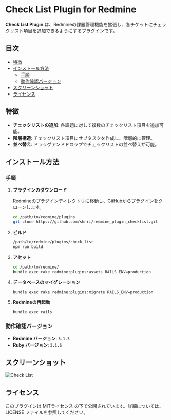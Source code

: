 # Check List Plugin for Redmine

**Check List Plugin** は、Redmineの課題管理機能を拡張し、各チケットにチェックリスト項目を追加できるようにするプラグインです。

## 目次

- [特徴](#特徴)
- [インストール方法](#インストール方法)
  - [手順](#手順)
  - [動作確認バージョン](#動作確認バージョン)
- [スクリーンショット](#スクリーンショット)
- [ライセンス](#ライセンス)

## 特徴

- **チェックリストの追加**: 各課題に対して複数のチェックリスト項目を追加可能。
- **階層構造**: チェックリスト項目にサブタスクを作成し、階層的に管理。
- **並べ替え**: ドラッグアンドドロップでチェックリストの並べ替えが可能。

## インストール方法

### 手順

1. **プラグインのダウンロード**

   Redmineのプラグインディレクトリに移動し、GitHubからプラグインをクローンします。
   ```bash
   cd /path/to/redmine/plugins
   git clone https://github.com/shnri/redmine_plugin_checklist.git

2. **ビルド**
   ```bash
   /path/to/redmine/plugins/check_list
   npm run build

3. **アセット**
   ```bash
   cd /path/to/redmine/
   bundle exec rake redmine:plugins:assets RAILS_ENV=production

4. **データベースのマイグレーション**
   ```bash
   bundle exec rake redmine:plugins:migrate RAILS_ENV=production

5. **Redmineの再起動**
   ```bash
   bundle exec rails

### 動作確認バージョン

- **Redmine バージョン**: `5.1.3`
- **Ruby バージョン**: `3.1.6`

## スクリーンショット

![Check List](https://github.com/shnri/redmine_plugin_checklist/blob/master/img/checklist.png)

## ライセンス
このプラグインは MITライセンス の下で公開されています。詳細については、LICENSE ファイルを参照してください。

